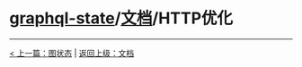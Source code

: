# [graphql-state](https://github.com/babyfish-ct/graphql-state)/[文档](../README_zh_CN.md)/HTTP优化


--------------
[< 上一篇：图状态](../graph-state/README_zh_CN.md) | [返回上级：文档](../README_zh_CN.md)
